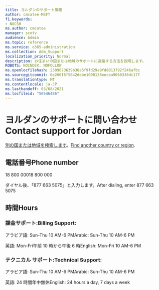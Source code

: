 ```yaml
---
title: ヨルダンのサポート情報
author: cmcatee-MSFT
f1.keywords:
- NOCSH
ms.author: cmcatee
manager: scotv
audience: Admin
ms.topic: reference
ms.service: o365-administration
ms.collection: Adm_Support
localization_priority: Normal
description: お住まいの国または地域のサポートに連絡する方法を説明します。
ROBOTS: NOINDEX, NOFOLLOW
ms.openlocfilehash: 2309673639b36a5f9fd29a9fd8013792f246afbc
ms.sourcegitcommit: 6e260f5f5842debe1098138eecea9068330dc17f
ms.translationtype: MT
ms.contentlocale: ja-JP
ms.lasthandoff: 03/08/2021
ms.locfileid: "50546486"
---
```

# <a name="contact-support-for-jordan"></a><span data-ttu-id="771b9-103">ヨルダンのサポートに問い合わせ</span><span class="sxs-lookup"><span data-stu-id="771b9-103">Contact support for Jordan</span></span>

<span data-ttu-id="771b9-104">[別の国または地域を検索します](../contact-support-for-business-products.md)。</span><span class="sxs-lookup"><span data-stu-id="771b9-104">[Find another country or region](../contact-support-for-business-products.md).</span></span>

## <a name="phone-number"></a><span data-ttu-id="771b9-105">電話番号</span><span class="sxs-lookup"><span data-stu-id="771b9-105">Phone number</span></span>
<span data-ttu-id="771b9-106">18 800 000</span><span class="sxs-lookup"><span data-stu-id="771b9-106">18 800 000</span></span>

<span data-ttu-id="771b9-107">ダイヤル後、「877 663 5075」と入力します。</span><span class="sxs-lookup"><span data-stu-id="771b9-107">After dialing, enter 877 663 5075</span></span>

## <a name="hours"></a><span data-ttu-id="771b9-108">時間</span><span class="sxs-lookup"><span data-stu-id="771b9-108">Hours</span></span>
### <a name="billing-support"></a><span data-ttu-id="771b9-109">課金サポート:</span><span class="sxs-lookup"><span data-stu-id="771b9-109">Billing Support:</span></span>

<span data-ttu-id="771b9-110">アラビア語: Sun-Thu 10 AM-6 PM</span><span class="sxs-lookup"><span data-stu-id="771b9-110">Arabic: Sun-Thu 10 AM-6 PM</span></span>

<span data-ttu-id="771b9-111">英語: Mon-Fri午前 10 時から午後 6 時</span><span class="sxs-lookup"><span data-stu-id="771b9-111">English: Mon-Fri 10 AM-6 PM</span></span>

### <a name="technical-support"></a><span data-ttu-id="771b9-112">テクニカル サポート:</span><span class="sxs-lookup"><span data-stu-id="771b9-112">Technical Support:</span></span>

<span data-ttu-id="771b9-113">アラビア語: Sun-Thu 10 AM-6 PM</span><span class="sxs-lookup"><span data-stu-id="771b9-113">Arabic: Sun-Thu 10 AM-6 PM</span></span>

<span data-ttu-id="771b9-114">英語: 24 時間年中無休</span><span class="sxs-lookup"><span data-stu-id="771b9-114">English: 24 hours a day, 7 days a week</span></span>
